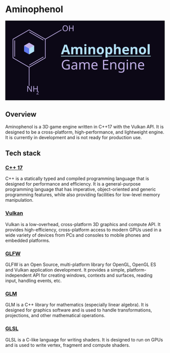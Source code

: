 # Aminophenol

![logo](/doc/logo/logo-full.svg)

## Overview

Aminophenol is a 3D game engine written in C++17 with the Vulkan API. It is designed to be a cross-platform, high-performance, and lightweight engine. It is currently in development and is not ready for production use.

## Tech stack

### [C++ 17](https://en.wikipedia.org/wiki/C%2B%2B17)

C++ is a statically typed and compiled programming language that is designed for performance and efficiency. It is a general-purpose programming language that has imperative, object-oriented and generic programming features, while also providing facilities for low-level memory manipulation.

### [Vulkan](https://www.vulkan.org)

Vulkan is a low-overhead, cross-platform 3D graphics and compute API. It provides high-efficiency, cross-platform access to modern GPUs used in a wide variety of devices from PCs and consoles to mobile phones and embedded platforms.

### [GLFW](https://www.glfw.org)

GLFW is an Open Source, multi-platform library for OpenGL, OpenGL ES and Vulkan application development. It provides a simple, platform-independent API for creating windows, contexts and surfaces, reading input, handling events, etc.

### [GLM](https://glm.g-truc.net)

GLM is a C++ library for mathematics (especially linear algebra). It is designed for graphics software and is used to handle transformations, projections, and other mathematical operations.

### [GLSL](https://www.khronos.org/opengl/wiki/Core_Language_(GLSL))

GLSL is a C-like language for writing shaders. It is designed to run on GPUs and is used to write vertex, fragment and compute shaders.

